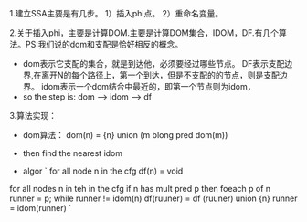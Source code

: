 1.建立SSA主要是有几步。
1）插入phi点。
2）重命名变量。

2.关于插入phi，主要是计算DOM.主要是计算DOM集合，IDOM，DF.有几个算法。PS:我们说的dom和支配是恰好相反的概念。

- dom表示它支配的集合，就是到达他，必须要经过哪些节点。
  DF表示支配边界,在离开N的每个路径上，第一个到达，但是不支配的的节点，则是支配边界。
  idom表示一个dom结合中最近的，即第一个节点则为idom，
- so the step is: dom --> idom --> df

3.算法实现：
- dom算法：
dom(n) = {n} union (m blong pred dom(m))

- then find the nearest idom

- algor
`
for all node n in the cfg
  df(n) = void

for all nodes n in teh in the cfg
  if n has mult pred p  then
    foeach p of n
      runner = p;
      while runner != idom(n)
        df(ruuner) = df (ruuner) union {n}
	runner = idom(runner)
`